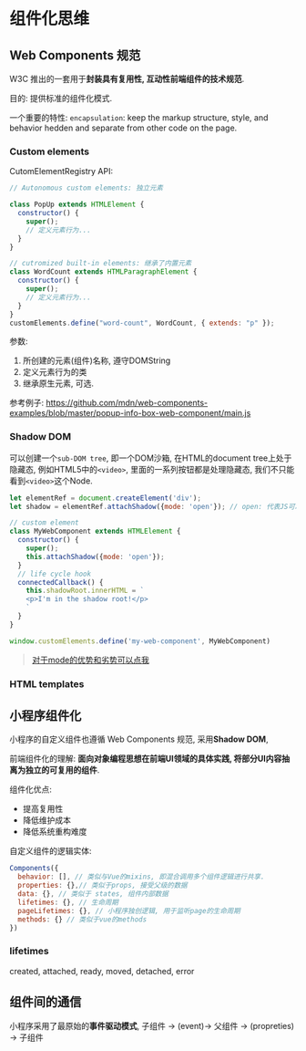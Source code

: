 # 组件化思维

## Web Components 规范

W3C 推出的一套用于**封装具有复用性, 互动性前端组件的技术规范**.

目的: 提供标准的组件化模式.

一个重要的特性: `encapsulation`: keep the markup structure, style, and behavior hedden and separate from other code on the page.

### Custom elements

CutomElementRegistry API:

```js
// Autonomous custom elements: 独立元素

class PopUp extends HTMLElement {
  constructor() {
    super();
    // 定义元素行为...
  }
}

// cutromized built-in elements: 继承了内置元素
class WordCount extends HTMLParagraphElement {
  constructor() {
    super();
    // 定义元素行为...
  }
}
customElements.define("word-count", WordCount, { extends: "p" });
```

参数:
1. 所创建的元素(组件)名称, 遵守DOMString
2. 定义元素行为的类
3. 继承原生元素, 可选.

参考例子: https://github.com/mdn/web-components-examples/blob/master/popup-info-box-web-component/main.js

### Shadow DOM

可以创建一个`sub-DOM tree`, 即一个DOM沙箱, 在HTML的document tree上处于隐藏态, 例如HTML5中的`<video>`, 里面的一系列按钮都是处理隐藏态, 我们不只能看到`<video>`这个Node.

```js
let elementRef = document.createElement('div');
let shadow = elementRef.attachShadow({mode: 'open'}); // open: 代表JS可以通过DOM API获取, close: 无法获取

// custom element
class MyWebComponent extends HTMLElement {
  constructor() {
    super();
    this.attachShadow({mode: 'open'});
  }
  // life cycle hook
  connectedCallback() {
    this.shadowRoot.innerHTML = `
    <p>I'm in the shadow root!</p>
    `
  }
}

window.customElements.define('my-web-component', MyWebComponent)
```

> [对于mode的优势和劣势可以点我](https://blog.revillweb.com/open-vs-closed-shadow-dom-9f3d7427d1af)

### HTML templates

## 小程序组件化

小程序的自定义组件也遵循 Web Components 规范, 采用**Shadow DOM**,

前端组件化的理解: **面向对象编程思想在前端UI领域的具体实践, 将部分UI内容抽离为独立的可复用的组件**.

组件化优点:
- 提高复用性
- 降低维护成本
- 降低系统重构难度

自定义组件的逻辑实体:
```js
Components({
  behavior: [], // 类似与Vue的mixins, 即混合调用多个组件逻辑进行共享.
  properties: {},// 类似于props, 接受父级的数据
  data: {}, // 类似于 states, 组件内部数据
  lifetimes: {}, // 生命周期
  pageLifetimes: {}, // 小程序独创逻辑, 用于监听page的生命周期
  methods: {} // 类似于vue的methods
})
```

### lifetimes

created, attached, ready, moved, detached, error

## 组件间的通信

小程序采用了最原始的**事件驱动模式**, 子组件 -> (event)-> 父组件 -> (propreties) -> 子组件